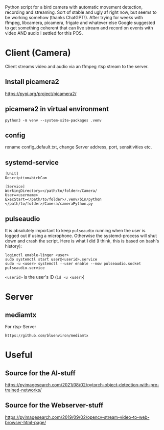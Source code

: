 Python script for a bird camera with automatic movement detection, recording and streaming. Sort of stable and ugly af right now, but seems to be working somehow (thanks ChatGPT!).
After trying for weeks with ffmpeg, libcamera, picamera, frigate and whatever else Google suggested to get something coherent that can live stream and record on events with video AND audio I settled for this POS.

# Client (Camera)

Client streams video and audio via an ffmpeg rtsp stream to the server.

## Install picamera2
https://pypi.org/project/picamera2/

## picamera2 in virtual environment
`python3 -m venv --system-site-packages .venv`

## config
rename config_default.txt, change Server address, port, sensitivities etc.

## systemd-service
```
[Unit]
Description=birbCam

[Service]
WorkingDirectory=</path/to/folder>/Camera/
User=<username>
ExecStart=</path/to/folder>/.venv/bin/python </path/to/folder>/Camera/cameraPython.py
```

## pulseaudio

It is absolutely important to keep `pulseaudio` running when the user is logged out if using a microphone. Otherwise the systemd-process will shut down and crash the script.
Here is what I did (I think, this is based on bash's history):

```
loginctl enable-linger <user>
sudo systemctl start user@<userid>.service
sudo -u <user> systemctl --user enable --now pulseaudio.socket pulseaudio.service
```

`<userid>` is the user's ID (`id -u <user>`)

# Server

## mediamtx

For rtsp-Server
```
https://github.com/bluenviron/mediamtx
```

# Useful

## Source for the AI-stuff
https://pyimagesearch.com/2021/08/02/pytorch-object-detection-with-pre-trained-networks/

## Source for the Webserver-stuff
https://pyimagesearch.com/2019/09/02/opencv-stream-video-to-web-browser-html-page/
